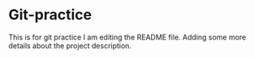 # Git-practice
This is for git practice
I am editing the README file. Adding some more details about the project description.
